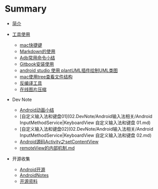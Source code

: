 # Summary

* [简介](README.md)
* [工具使用](tool/README.md)
    * [mac快捷键](01.Tool/mac快捷键.md)
    * [Markdown的使用](01.Tool/Markdown的使用.md)
    * [Adb常用命令小结](01.Tool/Adb常用命令小结.md)
    * [Gitbook安装使用](01.Tool/Gitbook安装使用.md)
    * [android studio 使用 plantUML插件绘制UML类图](01.Tool/AS使用plantUML插件绘制UML类图.md)
    * [mac使用tree查看文件结构](01.Tool/mac使用tree查看文件结构.md)
    * [反编译工具](01.Tool/反编译.md)
    * [在线图片压缩](01.Tool/图片压缩.md)
* Dev Note
    * [Android动画小结](02.DevNote/Android动画/Android动画小结.md)
    * [自定义输入法和键盘01](02.DevNote/Android输入法相关/Android InputMethodService|KeyboardView 自定义输入法和键盘 01.md)
    * [自定义输入法和键盘02](02.DevNote/Android输入法相关/Android InputMethodService|KeyboardView 自定义输入法和键盘 02.md)
    * [Android源码Activity之setContentView](02.DevNote/Android源码Activity之setContentView/Android源码Activity之setContentView.md)
    * [remoteView的内部机制.md](02.DevNote/remoteView简记/remoteView的内部机制.md)
    
* 开源收集
	* [Android开源](03.OpenSource/Android开源.md)
	* [AndroidNotes](03.OpenSource/AndroidNotes.md)
	* [开源资料](03.OpenSource/开源资料.md)


